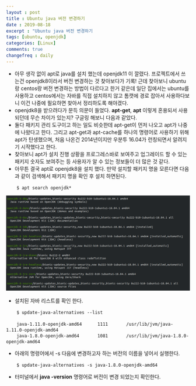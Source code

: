 ```yaml
---
layout : post
title : Ubuntu java 버전 변경하기
date : 2019-08-18
excerpt : "Ubuntu java 버전 변경하기                                          "
tags: [ubuntu, openjdk]
categories: [Linux]
comments: true
changefreq : daily
---
```



- 아무 생각 없이 apt로 java를 설치 했는데 openjdk11 이 깔렸다. 프로젝트에서 쓰는건 openjdk8이라서 버전 변경하는 것 찾아보다가 기록! 근데 찾아보니 ubuntu랑 centos랑 버전 변경하는 방법이 다르다고 한거 같은데 일단 집에서는 ubuntu를 사용하고 centos에서는 자바를 직접 설치하지 않고 톰캣에 경로 잡아서 사용하다보니 이건 나중에 필요하면 찾아서 정리하도록 해야겠다.  
- openjdk8을 받으려다가 문득 의문이 들었다. **apt-get**, **apt** 이렇게 혼용되서 사용되던데 무슨 차이가 있는지? 구글링 해보니 다음과 같았다. 
- 둘다 패키지 관리 도구이고 하는 일도 비슷한데 apt-get이 먼저 나오고 apt가 나중에 나왔다고 한다. 그리고 apt-get과 apt-cache를 하나의 명령어로 사용하기 위해 apt가 탄생했으며, 처음 나온건 2014년이지만 우분투 16.04가 런칭되면서 알려지기 시작했다고 한다.
- 찾아보니 apt가 설치 진행 상황을 프로그레스바로 보여주고 업그레이드 할 수 있는 패키지 숫자도 보여주는 등 사용자가 알 수 있는 정보들이 더 많은 것 같다. 
- 아무튼 결국 apt로 openjdk8을 설치 했다. 만약 설치할 패키지 명을 모른다면 다음과 같이 검색해서 패키지 명을 확인 후 설치 하면된다. 
~~~ shell
    $ apt search openjdk*
~~~
<img src="/static/img/openjdk/package.png">

- 설치된 자바 리스트를 확인 한다.
~~~ shell
    $ update-java-alternatives --list

    java-1.11.0-openjdk-amd64      1111       /usr/lib/jvm/java-1.11.0-openjdk-amd64
    java-1.8.0-openjdk-amd64       1081       /usr/lib/jvm/java-1.8.0-openjdk-amd64
~~~
- 아래의 명령어에서 -s 다음에 변경하고자 하는 버전의 이름을 넣어서 실행한다. 
~~~ shell
    $ update-java-alternatives -s java-1.8.0-openjdk-amd64
~~~
- 터미널에서 **java -version** 명령어로 버전이 변경 되었는지 확인한다.